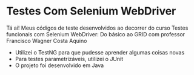 # Testes Com Selenium WebDriver
Tá ai! Meus códigos de teste desenvolvidos ao decorrer do curso Testes funcionais com Selenium WebDriver: Do básico ao GRID com professor Francisco Wagner Costa Aquino

- Utilizei o TestNG para que pudesse aprender algumas coisas novas
- Para testes parametrizáveis, utilizei o JUnit
- O projeto foi desenvolvido em Java 
